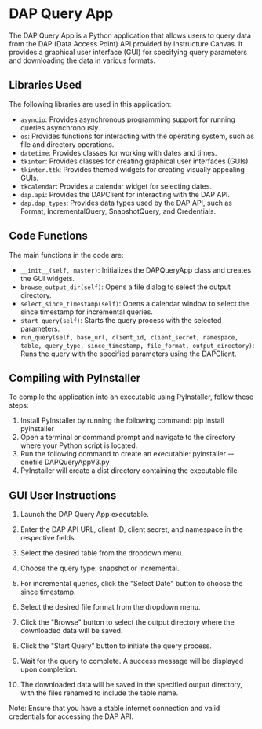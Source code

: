 # DAP Query App

The DAP Query App is a Python application that allows users to query data from the DAP (Data Access Point) API provided by Instructure Canvas. It provides a graphical user interface (GUI) for specifying query parameters and downloading the data in various formats.

## Libraries Used

The following libraries are used in this application:

- `asyncio`: Provides asynchronous programming support for running queries asynchronously.
- `os`: Provides functions for interacting with the operating system, such as file and directory operations.
- `datetime`: Provides classes for working with dates and times.
- `tkinter`: Provides classes for creating graphical user interfaces (GUIs).
- `tkinter.ttk`: Provides themed widgets for creating visually appealing GUIs.
- `tkcalendar`: Provides a calendar widget for selecting dates.
- `dap.api`: Provides the DAPClient for interacting with the DAP API.
- `dap.dap_types`: Provides data types used by the DAP API, such as Format, IncrementalQuery, SnapshotQuery, and Credentials.

## Code Functions

The main functions in the code are:

- `__init__(self, master)`: Initializes the DAPQueryApp class and creates the GUI widgets.
- `browse_output_dir(self)`: Opens a file dialog to select the output directory.
- `select_since_timestamp(self)`: Opens a calendar window to select the since timestamp for incremental queries.
- `start_query(self)`: Starts the query process with the selected parameters.
- `run_query(self, base_url, client_id, client_secret, namespace, table, query_type, since_timestamp, file_format, output_directory)`: Runs the query with the specified parameters using the DAPClient.

## Compiling with PyInstaller

To compile the application into an executable using PyInstaller, follow these steps:

1. Install PyInstaller by running the following command: pip install pyinstaller
2. Open a terminal or command prompt and navigate to the directory where your Python script is located.
3. Run the following command to create an executable: pyinstaller --onefile DAPQueryAppV3.py
4. PyInstaller will create a dist directory containing the executable file.

## GUI User Instructions

1. Launch the DAP Query App executable.

2. Enter the DAP API URL, client ID, client secret, and namespace in the respective fields.

3. Select the desired table from the dropdown menu.

4. Choose the query type: snapshot or incremental.

5. For incremental queries, click the "Select Date" button to choose the since timestamp.

6. Select the desired file format from the dropdown menu.

7. Click the "Browse" button to select the output directory where the downloaded data will be saved.

8. Click the "Start Query" button to initiate the query process.

9. Wait for the query to complete. A success message will be displayed upon completion.

10. The downloaded data will be saved in the specified output directory, with the files renamed to include the table name.

Note: Ensure that you have a stable internet connection and valid credentials for accessing the DAP API.

